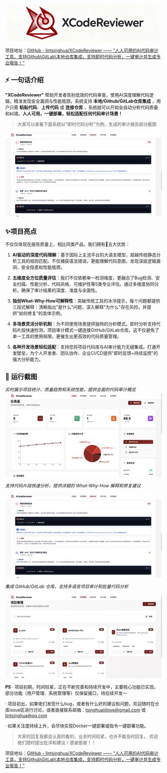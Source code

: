 ![logo](/logo.png)

项目地址：[GitHub - lintsinghua/XCodeReviewer ——  “人人可用的AI代码审计工具，支持Github\GitLab\本地仓库集成，支持即时代码分析，一键审计并生成专业报告！”](https://github.com/lintsinghua/XCodeReviewer)

## ⚡ 一句话介绍

**"XCodeReviewer"** 帮助开发者告别低效的代码审查，使用AI深度理解代码逻辑，精准发现安全漏洞与性能瓶颈。系统支持 **本地/Github/GitLab仓库集成**  ，用户只需 **粘贴代码**、**上传代码** 或 **连接仓库** ，系统就可以开始全自动分析代码质量和纠错。**人人可用，一键部署，轻松适配任何代码审计场景！**

> 大家可以查看下面系统以"即时代码分析"为例，生成的审计报告部分截图

![example2](/example2.png)

## ✨项目亮点

不仅仅体现在报告质量上，相比同类产品，我们拥有:rocket:五大优势：

1.  **AI驱动的深度代码理解**：基于国际上主流平台的大语言模型，超越传统静态分析工具的规则匹配。不仅捕获语法错误，更能理解代码意图，发现深层逻辑漏洞、安全隐患和性能瓶颈。

2.  **五维度全方位质量评估**：我们不仅依赖单一检测维度，更融合了Bug检测、安全扫描、性能分析、代码风格、可维护性等5类专业评估。通过多维度协同分析，确保了审计结果的深度、准度与全面性。

3.  **独创What-Why-How可解释性**：突破传统工具的冰冷提示，每个问题都提供三段式解释：清晰指出"是什么"问题，深入解释"为什么"存在风险，并提供"如何修复"的具体示例。

4.  **多场景灵活分析机制**：为不同使用场景提供独特的分析模式。即时分析支持代码片段快速检测，项目审计模式一键连接GitHub/GitLab仓库。这不仅避免了单一工具的使用局限，更催生出更高效的代码质量管理。

5.  **各种开发场景轻松适配**：支持您将项目代码库与AI审计能力无缝集成。打通开发壁垒，为个人开发者、团队协作、企业CI/CD提供"即时反馈+持续监控"的强大分析能力。

## 🚀 运行截图

*实时展示项目统计、质量趋势和系统性能，提供全面的代码审计概览*
![example1](/example1.png)

*支持代码片段快速分析，提供详细的 What-Why-How 解释和修复建议*

![example2](/example2.png)

*集成 GitHub/GitLab 仓库，支持多语言项目审计和批量代码分析*

![example3](/example3.png)

**PS**
· 项目初期，时间较紧，正在不断完善和持续开发中，主要核心功能已实现。部分功能（用户管理、系统管理等）仅保留接口，待后续开发～

· 项目初出，如果佬们发现什么bug，或者有什么好的建议和问题，欢迎随时在仓库issue区进行讨论，或者直接联系邮箱：<tsinghuaiiilove@gmail.com> 或 <lintsinghua@qq.com>

· 如果关注度持续上升，会尽快实现Docker一键部署或指令一键部署功能。

> 大家的回复我都会认真的看的，业余时间较紧，也许不能及时回复。
> 欢迎佬们随时提出批评和建议！感谢感谢！！

项目地址：[GitHub - lintsinghua/XCodeReviewer ——  “人人可用的AI代码审计工具，支持Github\GitLab\本地仓库集成，支持即时代码分析，一键审计并生成专业报告！”](https://github.com/lintsinghua/XCodeReviewer)
